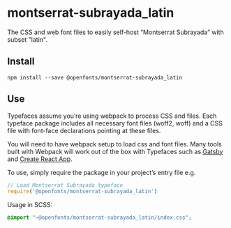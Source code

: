 
# montserrat-subrayada_latin

The CSS and web font files to easily self-host “Montserrat Subrayada” with subset "latin".

## Install

`npm install --save @openfonts/montserrat-subrayada_latin`

## Use

Typefaces assume you’re using webpack to process CSS and files. Each typeface
package includes all necessary font files (woff2, woff) and a CSS file with
font-face declarations pointing at these files.

You will need to have webpack setup to load css and font files. Many tools built
with Webpack will work out of the box with Typefaces such as [Gatsby](https://github.com/gatsbyjs/gatsby)
and [Create React App](https://github.com/facebookincubator/create-react-app).

To use, simply require the package in your project’s entry file e.g.

```javascript
// Load Montserrat Subrayada typeface
require('@openfonts/montserrat-subrayada_latin')
```

Usage in SCSS:
```scss
@import "~@openfonts/montserrat-subrayada_latin/index.css";
```

